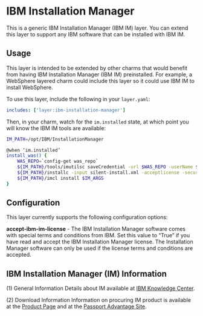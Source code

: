 # IBM Installation Manager

This is a generic IBM Installation Manager (IBM IM) layer.  You can extend this layer to support any IBM software that can be installed with IBM IM.

## Usage

This layer is intended to be extended by other charms that would benefit from having IBM Installation Manager (IBM IM) preinstalled. For example, a WebSphere layered charm could include this layer so it could use IBM IM to install WebSphere.

To use this layer, include the following in your `layer.yaml`:

```yaml
includes: ['layer:ibm-installation-manager']
```

Then, in your charm, watch for the `im.installed` state, at which point you will know the IBM IM tools are available:

```bash
IM_PATH=/opt/IBM/InstallationManager

@when ‘im.installed’
install_was() {
    WAS_REPO=`config-get was_repo`
    ${IM_PATH}/tools/imutilsc saveCredential -url $WAS_REPO -userName $IBM_ID_NAME -userPassword $IBM_ID_PASS -secureStorageFile "secure.store"
    ${IM_PATH}/installc -input silent-install.xml -acceptlicense -secureStorageFile "secure.store"
    ${IM_PATH}/imcl install $IM_ARGS
}
```

## Configuration

This layer currently supports the following configuration options:

**accept-ibm-im-license** - The IBM Installation Manager software comes with special terms and conditions from IBM. Set this value to “True” if you have read and accept the IBM Installation Manager license. The Installation Manager software can only be used if the license terms and conditions are accepted.

## IBM Installation Manager (IM) Information

(1) General Information
Details about IM available at [IBM Knowledge Center][IM-info].

(2) Download Information
Information on procuring IM product is available at the [Product Page][im-product-page]
and at the [Passport Advantage Site][Passport].

[IM-info]: http://www-01.ibm.com/support/knowledgecenter/SSDV2W/im_family_welcome.html
[im-product-page]: http://www-01.ibm.com/support/docview.wss?uid=swg27025142
[Passport]: http://www-01.ibm.com/software/passportadvantage/
